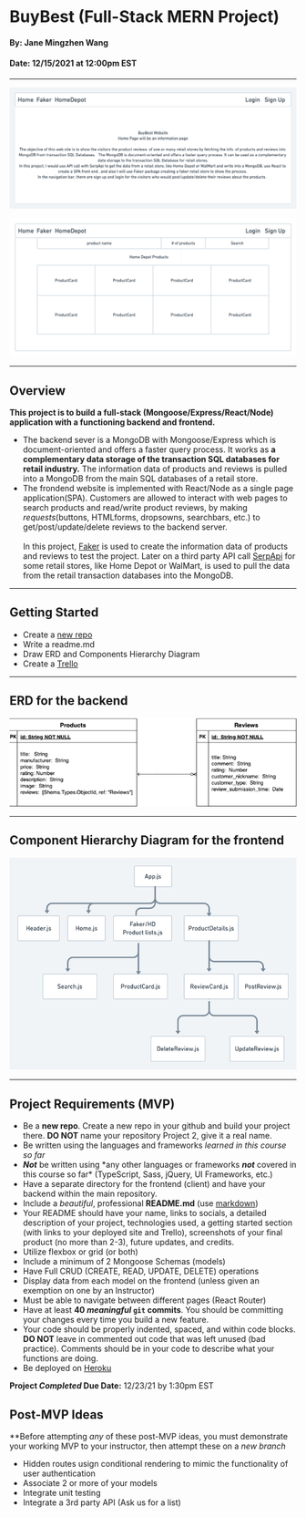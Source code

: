 # BuyBest (Full-Stack MERN Project)

#### By: Jane Mingzhen Wang

#### Date: 12/15/2021 at 12:00pm EST

---

![image](./images/homepage.png)

![image](./images/homedepot.png)

---

## Overview

**This project is to build a full-stack (Mongoose/Express/React/Node) application with a functioning backend and frontend.**
<br>

- The backend sever is a MongoDB with Mongoose/Express which is document-oriented and offers a faster query process. It works as **a complementary data storage of the transaction SQL databases for retail industry.** The information data of products and reviews is pulled into a MongoDB from the main SQL databases of a retail store.
- The frondend website is implemented with React/Node as a single page application(SPA). Customers are allowed to interact with web pages to search products and read/write product reviews, by making _requests_(buttons, HTMLforms, dropsowns, searchbars, etc.) to get/post/update/delete reviews to the backend server.<br>  
  In this project, [Faker](https://faker.readthedocs.io/en/master/) is used to create the information data of products and reviews to test the project. Later on a third party API call [SerpApi](https://serpapi.com/) for some retail stores, like Home Depot or WalMart, is used to pull the data from the retail transaction databases into the MongoDB.

---

## Getting Started

- Create a [new repo](https://github.com/janemzwangnj/buybest)
- Write a readme.md
- Draw ERD and Components Hierarchy Diagram
- Create a [Trello](https://trello.com/b/syd8w36y/buybest)

---

## ERD for the backend

![image](./images/ERD.png)

---

## Component Hierarchy Diagram for the frontend

![image](./images/CHD.png)

---

## Project Requirements (MVP)

- Be a **new repo**. Create a new repo in your github and build your project there. **DO NOT** name your repository Project 2, give it a real name.
- Be written using the languages and frameworks _learned in this course so far_
- **_Not_** be written using \*any other languages or frameworks **_not_** covered in this course so far\* (TypeScript, Sass, jQuery, UI Frameworks, etc.)
- Have a separate directory for the frontend (client) and have your backend within the main repository.
- Include a _beautiful_, professional **README.md** (use [markdown](https://guides.github.com/features/mastering-markdown/))
- Your README should have your name, links to socials, a detailed description of your project, technologies used, a getting started section (with links to your deployed site and Trello), screenshots of your final product (no more than 2-3), future updates, and credits.
- Utilize flexbox or grid (or both)
- Include a minimum of 2 Mongoose Schemas (models)
- Have Full CRUD (CREATE, READ, UPDATE, DELETE) operations
- Display data from each model on the frontend (unless given an exemption on one by an Instructor)
- Must be able to navigate between different pages (React Router)
- Have at least **40 _meaningful_ `git` commits**. You should be committing your changes every time you build a new feature.
- Your code should be properly indented, spaced, and within code blocks. **DO NOT** leave in commented out code that was left unused (bad practice). Comments should be in your code to describe what your functions are doing.
- Be deployed on [Heroku](https://www.heroku.com/)

**Project _Completed_ Due Date:** 12/23/21 by 1:30pm EST

## Post-MVP Ideas

\*\*Before attempting _any_ of these post-MVP ideas, you must demonstrate your working MVP to your instructor, then attempt these on a _new branch_

- Hidden routes usign conditional rendering to mimic the functionality of user authentication
- Associate 2 or more of your models
- Integrate unit testing
- Integrate a 3rd party API (Ask us for a list)
